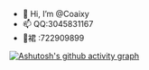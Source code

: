 
- 👋 Hi, I’m @Coaixy
- 📫 QQ:3045831167
- 🐧裙 :722909899

[![Ashutosh's github activity graph](https://github-readme-activity-graph.vercel.app/graph?username=coaixy&theme=react-dark)](https://github.com/ashutosh00710/github-readme-activity-graph)

